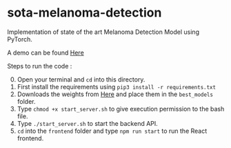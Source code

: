 # sota-melanoma-detection
Implementation of state of the art Melanoma Detection Model using PyTorch.

A demo can be found [Here](https://drive.google.com/file/d/12bNm0sFw0kl935zYHM9wJ13M9ViJ0Di-/view?usp=sharing)

Steps to run the code : 

0. Open your terminal and ```cd``` into this directory.
1. First install the requirements using ```pip3 install -r requirements.txt```
2. Downloads the weights from [Here](https://www.kaggle.com/datasets/aryankhatana/sotamelanoma) and place them in the ```best_models``` folder.
3. Type ```chmod +x start_server.sh``` to give execution permission to the bash file.
4. Type ```./start_server.sh``` to start the backend API.
5. ```cd``` into the ```frontend``` folder and type ```npm run start``` to run the React frontend.
